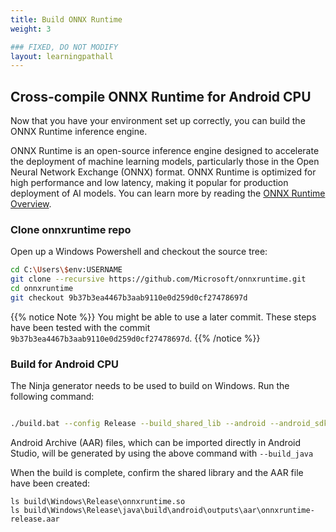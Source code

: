 ```yaml
---
title: Build ONNX Runtime
weight: 3

### FIXED, DO NOT MODIFY
layout: learningpathall
---
```


## Cross-compile ONNX Runtime for Android CPU

Now that you have your environment set up correctly, you can build the ONNX Runtime inference engine. 

ONNX Runtime is an open-source inference engine designed to accelerate the deployment of machine learning models, particularly those in the Open Neural Network Exchange (ONNX) format. ONNX Runtime is optimized for high performance and low latency, making it popular for production deployment of AI models. You can learn more by reading the [ONNX Runtime Overview](https://onnxruntime.ai/).


### Clone onnxruntime repo

Open up a Windows Powershell and checkout the source tree:

```bash
cd C:\Users\$env:USERNAME
git clone --recursive https://github.com/Microsoft/onnxruntime.git
cd onnxruntime
git checkout 9b37b3ea4467b3aab9110e0d259d0cf27478697d
```

{{% notice Note %}}
You might be able to use a later commit. These steps have been tested with the commit `9b37b3ea4467b3aab9110e0d259d0cf27478697d`.
{{% /notice %}}

### Build for Android CPU

The Ninja generator needs to be used to build on Windows. Run the following command:

```bash

./build.bat --config Release --build_shared_lib --android --android_sdk_path C:\Users\$env:USERNAME\AppData\Local\Android\Sdk --android_ndk_path C:\Users\$env:USERNAME\AppData\Local\Android\Sdk\ndk\27.0.12077973 --android_abi arm64-v8a --android_api 27 --cmake_generator Ninja --build_java

```

Android Archive (AAR) files, which can be imported directly in Android Studio, will be generated by using the above command with `--build_java`

When the build is complete, confirm the shared library and the AAR file have been created:

```
ls build\Windows\Release\onnxruntime.so
ls build\Windows\Release\java\build\android\outputs\aar\onnxruntime-release.aar
```



